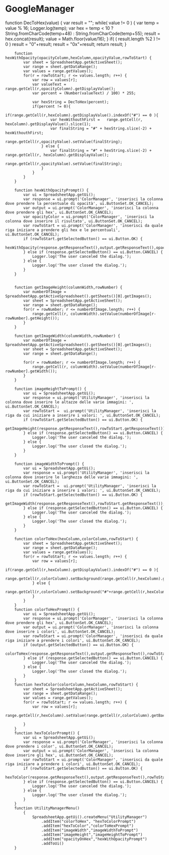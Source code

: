 # GoogleManager

function DecToHex(value) {
            var result = "";
            while( value != 0 ) {
                var temp = value % 16;
                Logger.log(temp);
                var hex = temp < 10 ? String.fromCharCode(temp+48) : String.fromCharCode(temp+55);
                result = hex.concat(result);
                value = Math.floor(value/16);
            }
            if( ( result.length %2 ) != 0 ) result = "0"+result;
            result = "0x"+result;
            return result;
        }
        
        function hexWithOpacity(opacityColumn,hexColumn,opacityValue,rowToStart) {
            var sheet = SpreadsheetApp.getActiveSheet();
            var range = sheet.getDataRange();
            var values = range.getValues();
            for(r = rowToStart; r <= values.length; r++) {
                var row = values[r];
                var valueText = range.getCell(r,opacityColumn).getDisplayValue();
                var percent = (Number(valueText) / 100) * 255;
                
                var hexString = DecToHex(percent);
                if(percent != 0){
                    if(range.getCell(r,hexColumn).getDisplayValue().indexOf("#") == 0 ){
                        var hexWithouthFirst =   range.getCell(r, hexColumn).getDisplayValue().slice(1);
                        var finalString = "#" + hexString.slice(-2) + hexWithouthFirst;
                        range.getCell(r,opacityValue).setValue(finalString);
                    } else {
                        var finalString = "#" + hexString.slice(-2) + range.getCell(r, hexColumn).getDisplayValue();
                        range.getCell(r,opacityValue).setValue(finalString);
                    }
                }
            }
        }
        
        function hexWithOpacityPrompt() {
            var ui = SpreadsheetApp.getUi();
            var response = ui.prompt('ColorManager', 'inserisci la colonna dove prendere la percentuale di opacità', ui.ButtonSet.OK_CANCEL);
            var output = ui.prompt('ColorManager', 'inserisci la colonna dove prendere gli hex', ui.ButtonSet.OK_CANCEL);
            var opacityColor = ui.prompt('ColorManager', 'inserisci la colonna dove inserire il risultato', ui.ButtonSet.OK_CANCEL);
            var rowToStart = ui.prompt('ColorManager', 'inserisci da quale riga iniziare a prendere gli hex e le percentuali', ui.ButtonSet.OK_CANCEL);
            if (rowToStart.getSelectedButton() == ui.Button.OK) {
                hexWithOpacity(response.getResponseText(),output.getResponseText(),opacityColor.getResponseText(),rowToStart.getResponseText());
            } else if (response.getSelectedButton() == ui.Button.CANCEL) {
                Logger.log('The user canceled the dialog.');
            } else {
                Logger.log('The user closed the dialog.');
            }
        }
        
        
        function getImageHeight(columnWidth,rowNumber) {
            var numberOfImage =  SpreadsheetApp.getActiveSpreadsheet().getSheets()[0].getImages();
            var sheet = SpreadsheetApp.getActiveSheet();
            var range = sheet.getDataRange();
            for(r = rowNumber; r <= numberOfImage.length; r++) {
                range.getCell(r, columnWidth).setValue(numberOfImage[r-rowNumber].getHeight());
            }
        }
        
        function getImageWidth(columnWidth,rowNumber) {
            var numberOfImage =  SpreadsheetApp.getActiveSpreadsheet().getSheets()[0].getImages();
            var sheet = SpreadsheetApp.getActiveSheet();
            var range = sheet.getDataRange();
            
            for(r = rowNumber; r <= numberOfImage.length; r++) {
                range.getCell(r, columnWidth).setValue(numberOfImage[r-rowNumber].getWidth());
            }
        }
        
        function imageHeightToPrompt() {
            var ui = SpreadsheetApp.getUi();
            var response = ui.prompt('UtilityManager', 'inserisci la colonna dove inserire le altazze delle varie immagini: ', ui.ButtonSet.OK_CANCEL);
            var rowToStart =  ui.prompt('UtilityManager', 'inserisci la riga da cui iniziare a inserire i valori: ', ui.ButtonSet.OK_CANCEL);
            if (rowToStart.getSelectedButton() == ui.Button.OK) {
                getImageHeight(response.getResponseText(),rowToStart.getResponseText());
            } else if (response.getSelectedButton() == ui.Button.CANCEL) {
                Logger.log('The user canceled the dialog.');
            } else {
                Logger.log('The user closed the dialog.');
            }
        }
        
        function imageWidthToPrompt() {
            var ui = SpreadsheetApp.getUi();
            var response = ui.prompt('UtilityManager', 'inserisci la colonna dove inserire le larghezza delle varie immagini: ', ui.ButtonSet.OK_CANCEL);
            var rowToStart =  ui.prompt('UtilityManager', 'inserisci la riga da cui iniziare a inserire i valori: ', ui.ButtonSet.OK_CANCEL);
            if (rowToStart.getSelectedButton() == ui.Button.OK) {
                getImageWidth(response.getResponseText(),rowToStart.getResponseText());
            } else if (response.getSelectedButton() == ui.Button.CANCEL) {
                Logger.log('The user canceled the dialog.');
            } else {
                Logger.log('The user closed the dialog.');
            }
        }
        
        function colorToHex(hexColumn,colorColumn,rowToStart) {
            var sheet = SpreadsheetApp.getActiveSheet();
            var range = sheet.getDataRange();
            var values = range.getValues();
            for(r = rowToStart; r <= values.length; r++) {
                var row = values[r];
                if(range.getCell(r,hexColumn).getDisplayValue().indexOf("#") == 0 ){
                    range.getCell(r,colorColumn).setBackground(range.getCell(r,hexColumn).getDisplayValue());
                } else {
                    range.getCell(r,colorColumn).setBackground("#"+range.getCell(r,hexColumn).getDisplayValue());
                }
            }
        }
        function colorToHexPrompt() {
            var ui = SpreadsheetApp.getUi();
            var response = ui.prompt('ColorManager', 'inserisci la colonna dove prendere gli hex', ui.ButtonSet.OK_CANCEL);
            var output = ui.prompt('ColorManager', 'inserisci la colonna dove inserire i colori', ui.ButtonSet.OK_CANCEL);
            var rowToStart = ui.prompt('ColorManager', 'inserisci da quale riga iniziare a prendere i colori', ui.ButtonSet.OK_CANCEL);
            if (output.getSelectedButton() == ui.Button.OK) {
                colorToHex(response.getResponseText(),output.getResponseText(),rowToStart.getResponseText());
            } else if (response.getSelectedButton() == ui.Button.CANCEL) {
                Logger.log('The user canceled the dialog.');
            } else {
                Logger.log('The user closed the dialog.');
            }
        }
        function hexToColor(colorColumn,hexColumn,rowToStart) {
            var sheet = SpreadsheetApp.getActiveSheet();
            var range = sheet.getDataRange();
            var values = range.getValues();
            for(r = rowToStart; r <= values.length; r++) {
                var row = values[r];
                range.getCell(r,hexColumn).setValue(range.getCell(r,colorColumn).getBackground());
                
            }
        }
        function hexToColorPrompt() {
            var ui = SpreadsheetApp.getUi();
            var response = ui.prompt('ColorManager', 'inserisci la colonna dove prendere i color', ui.ButtonSet.OK_CANCEL);
            var output = ui.prompt('ColorManager', 'inserisci la colonna dove inserire gli hex', ui.ButtonSet.OK_CANCEL);
            var rowToStart = ui.prompt('ColorManager', 'inserisci da quale riga iniziare a prendere i colori', ui.ButtonSet.OK_CANCEL);
            if (rowToStart.getSelectedButton() == ui.Button.OK) {
                hexToColor(response.getResponseText(),output.getResponseText(),rowToStart.getResponseText());
            } else if (response.getSelectedButton() == ui.Button.CANCEL) {
                Logger.log('The user canceled the dialog.');
            } else {
                Logger.log('The user closed the dialog.');
            }
        }
        function UtilityManagerMenu()
            {
                SpreadsheetApp.getUi().createMenu("UtilityManager")
                    .addItem("colorToHex", "hexToColorPrompt")
                    .addItem("hexToColor","colorToHexPrompt")
                    .addItem("imageWidth","imageWidthToPrompt")
                    .addItem("imageHeight","imageHeightToPrompt")
                    .addItem("opacityOnHex","hexWithOpacityPrompt")
                    .addToUi()
        }
        

